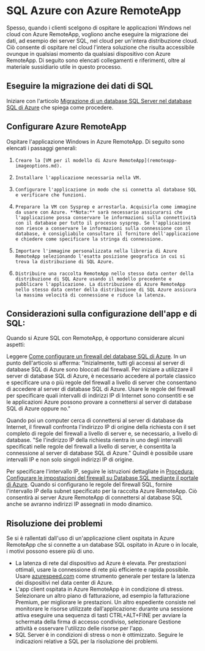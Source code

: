 <properties
   pageTitle="SQL Azure con Azure RemoteApp | Microsoft Azure"
   description="Informazioni su come usare SQL Azure con Azure RemoteApp."
   services="remoteapp"
   documentationCenter=""
   authors="ericorman"
   manager="mbaldwin"
   editor=""/>

<tags
   ms.service="remoteapp"
   ms.devlang="na"
   ms.topic="hero-article"
   ms.tgt_pltfrm="na"
   ms.workload="compute"
   ms.date="01/07/2016"
   ms.author="elizapo"/>

# SQL Azure con Azure RemoteApp

Spesso, quando i clienti scelgono di ospitare le applicazioni Windows nel cloud con Azure RemoteApp, vogliono anche eseguire la migrazione dei dati, ad esempio dei server SQL, nel cloud per un'intera distribuzione cloud. Ciò consente di ospitare nel cloud l'intera soluzione che risulta accessibile ovunque in qualsiasi momento da qualsiasi dispositivo con Azure RemoteApp. Di seguito sono elencati collegamenti e riferimenti, oltre al materiale sussidiario utile in questo processo.

## Eseguire la migrazione dei dati di SQL

Iniziare con l'articolo [Migrazione di un database SQL Server nel database SQL di Azure](sql-database-cloud-migrate.md) che spiega come procedere.

## Configurare Azure RemoteApp
Ospitare l'applicazione Windows in Azure RemoteApp. Di seguito sono elencati i passaggi generali:

1.     Creare la [VM per il modello di Azure RemoteApp](remoteapp-imageoptions.md). 
2.     Installare l'applicazione necessaria nella VM.
3.     Configurare l'applicazione in modo che si connetta al database SQL e verificare che funzioni.
4.     Preparare la VM con Sysprep e arrestarla. Acquisirla come immagine da usare con Azure. **Nota:** sarà necessario assicurarsi che l'applicazione possa conservare le informazioni sulla connettività con il database per tutto il processo sysprep. Se l'applicazione non riesce a conservare le informazioni sulla connessione con il database, è consigliabile consultare il fornitore dell'applicazione e chiedere come specificare la stringa di connessione.
5.     Importare l'immagine personalizzata nella libreria di Azure RemoteApp selezionando l'esatta posizione geografica in cui si trova la distribuzione di SQL Azure. 
6.     Distribuire una raccolta RemoteApp nello stesso data center della distribuzione di SQL Azure usando il modello precedente e pubblicare l'applicazione. La distribuzione di Azure RemoteApp nello stesso data center della distribuzione di SQL Azure assicura la massima velocità di connessione e riduce la latenza. 

## Considerazioni sulla configurazione dell'app e di SQL:
Quando si Azure SQL con RemoteApp, è opportuno considerare alcuni aspetti:

Leggere [Come configurare un firewall del database SQL di Azure](sql-database-firewall-configure.md). In un punto dell'articolo si afferma: "Inizialmente, tutti gli accessi al server di database SQL di Azure sono bloccati dal firewall. Per iniziare a utilizzare il server di database SQL di Azure, è necessario accedere al portale classico e specificare una o più regole del firewall a livello di server che consentano di accedere al server di database SQL di Azure. Usare le regole del firewall per specificare quali intervalli di indirizzi IP di Internet sono consentiti e se le applicazioni Azure possono provare a connettersi al server di database SQL di Azure oppure no."

Quando poi un computer cerca di connettersi al server di database da Internet, il firewall confronta l'indirizzo IP di origine della richiesta con il set completo di regole del firewall a livello di server e, se necessario, a livello di database. "Se l'indirizzo IP della richiesta rientra in uno degli intervalli specificati nelle regole del firewall a livello di server, è consentita la connessione al server di database SQL di Azure." Quindi è possibile usare intervalli IP e non solo singoli indirizzi IP di origine.

Per specificare l'intervallo IP, seguire le istruzioni dettagliate in [Procedura: Configurare le impostazioni del firewall su Database SQL mediante il portale di Azure](sql-database-configure-firewall-settings.md). Quando si configurano le regole del firewall SQL, fornire l'intervallo IP della subnet specificato per la raccolta Azure RemoteApp. Ciò consentirà ai server Azure RemoteApp di connettersi al database SQL anche se avranno indirizzi IP assegnati in modo dinamico.

## Risoluzione dei problemi
Se si è rallentati dall'uso di un'applicazione client ospitata in Azure RemoteApp che si connette a un database SQL ospitato in Azure o in locale, i motivi possono essere più di uno.

- La latenza di rete dal dispositivo ad Azure è elevata. Per prestazioni ottimali, usare la connessione di rete più efficiente e rapida possibile. Usare [azurespeed.com](http://azurespeed.com/) come strumento generale per testare la latenza dei dispositivi nel data center di Azure.  
- L'app client ospitata in Azure RemoteApp è in condizione di stress. Selezionare un altro piano di fatturazione, ad esempio la fatturazione Premium, per migliorare le prestazioni. Un altro espediente consiste nel monitorare le risorse utilizzate dall'applicazione: durante una sessione attiva eseguire una sequenza di tasti CTRL+ALT+FINE per avviare la schermata della firma di accesso condiviso, selezionare Gestione attività e osservare l'utilizzo delle risorse per l'app.
- SQL Server è in condizioni di stress o non è ottimizzato. Seguire le indicazioni relative a SQL per la risoluzione dei problemi. 

<!---HONumber=AcomDC_0114_2016-->